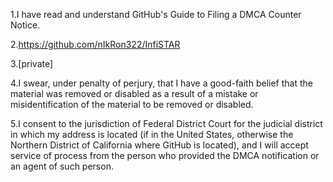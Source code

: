 1.I have read and understand GitHub's Guide to Filing a DMCA Counter Notice.  

2.https://github.com/nIkRon322/InfiSTAR  

3.[private]  

4.I swear, under penalty of perjury, that I have a good-faith belief that the material was removed or disabled as a result of a mistake or misidentification of the material to be removed or disabled.  

5.I consent to the jurisdiction of Federal District Court for the judicial district in which my address is located (if in the United States, otherwise the Northern District of California where GitHub is located), and I will accept service of process from the person who provided the DMCA notification or an agent of such person.  
